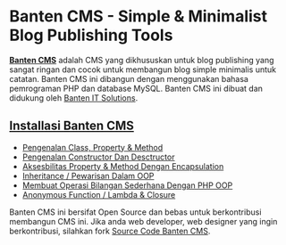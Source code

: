 # Banten CMS - Simple & Minimalist Blog Publishing Tools

[**Banten CMS**](http://www.banten-it.com) adalah CMS yang dikhususkan untuk blog publishing yang sangat ringan dan cocok untuk membangun blog simple minimalis untuk catatan. Banten CMS ini dibangun dengan menggunakan bahasa pemrograman PHP dan database MySQL. Banten CMS ini dibuat dan didukung oleh [Banten IT Solutions](http://www.banten-it.com).

## [Installasi Banten CMS](http://www.banten-it.com)

* [Pengenalan Class, Property & Method](http://www.nurulimam.com/2014/10/mengenal-class-property-dan-method.html)
* [Pengenalan Constructor Dan Desctructor](http://www.nurulimam.com/2014/10/mengenal-constructors-destructors.html)
* [Aksesbilitas Property & Method Dengan Encapsulation](http://www.nurulimam.com/2014/10/aksesbilitas-property-method-dengan-encapsulation.html)
* [Inheritance / Pewarisan Dalam OOP](http://www.nurulimam.com/2014/10/inheritance-pewarisan-dalam-oop.html)
* [Membuat Operasi Bilangan Sederhana Dengan PHP OOP](http://www.nurulimam.com/2014/10/latihan-membuat-operasi-bilangan-dengan-oop.html)
* [Anonymous Function / Lambda & Closure](http://www.nurulimam.com/2014/10/php5-anonymous-function-lambda-closure.html)

Banten CMS ini bersifat Open Source dan bebas untuk berkontribusi membangun CMS ini. Jika anda web developer, web designer yang ingin berkontribusi, silahkan fork [Source Code Banten CMS](https://github.com/BantenITSolutions/bantencms/fork).